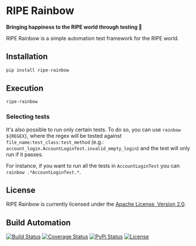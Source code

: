 # RIPE Rainbow

**Bringing happiness to the RIPE world through testing 🌈**

RIPE Rainbow is a simple automation test framework for the RIPE world.

## Installation

```bash
pip install ripe-rainbow
```

## Execution

```bash
ripe-rainbow
```

### Selecting tests

It's also possible to run only certain tests. To do so, you can use `rainbow ${REGEX}`, where the regex will be tested against `file_name:test_class:test_method` (e.g.: `account_login.AccountLoginTest.invalid_empty_login`) and the test will only run if it passes.

For instance, if you want to run all the tests in `AccountLoginTest` you can `rainbow .*AccountLoginTest.*`.

## License

RIPE Rainbow is currently licensed under the [Apache License, Version 2.0](http://www.apache.org/licenses/).

## Build Automation

[![Build Status](https://travis-ci.org/ripe-tech/ripe-rainbow.svg?branch=master)](https://travis-ci.org/ripe-tech/ripe-rainbow)
[![Coverage Status](https://coveralls.io/repos/ripe-tech/ripe-rainbow/badge.svg?branch=master)](https://coveralls.io/r/ripe-tech/ripe-rainbow?branch=master)
[![PyPi Status](https://img.shields.io/pypi/v/ripe-rainbow.svg)](https://pypi.python.org/pypi/ripe-rainbow)
[![License](https://img.shields.io/badge/license-Apache%202.0-blue.svg)](https://www.apache.org/licenses/)
